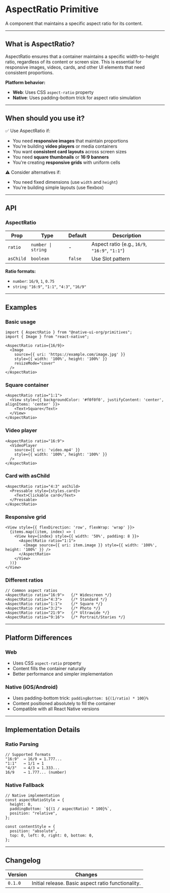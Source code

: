 # AspectRatio Primitive

A component that maintains a specific aspect ratio for its content.

---

## What is AspectRatio?

AspectRatio ensures that a container maintains a specific width-to-height ratio, regardless of its content or screen size. This is essential for responsive images, videos, cards, and other UI elements that need consistent proportions.

**Platform behavior:**
- **Web**: Uses CSS `aspect-ratio` property
- **Native**: Uses padding-bottom trick for aspect ratio simulation

---

## When should you use it?

✅ Use AspectRatio if:
- You need **responsive images** that maintain proportions
- You're building **video players** or media containers
- You want **consistent card layouts** across screen sizes
- You need **square thumbnails** or **16:9 banners**
- You're creating **responsive grids** with uniform cells

⚠️ Consider alternatives if:
- You need fixed dimensions (use `width` and `height`)
- You're building simple layouts (use flexbox)

---

## API

### AspectRatio

| Prop     | Type                | Default | Description                                    |
|----------|---------------------|---------|------------------------------------------------|
| `ratio`  | `number \| string`  | -       | Aspect ratio (e.g., `16/9`, `"16:9"`, `"1:1"`) |
| `asChild`| `boolean`           | `false` | Use Slot pattern                               |

**Ratio formats:**
- `number`: `16/9`, `1`, `0.75`
- `string`: `"16:9"`, `"1:1"`, `"4:3"`, `"16/9"`

---

## Examples

### Basic usage

```tsx
import { AspectRatio } from "@native-ui-org/primitives";
import { Image } from "react-native";

<AspectRatio ratio={16/9}>
  <Image 
    source={{ uri: 'https://example.com/image.jpg' }}
    style={{ width: '100%', height: '100%' }}
    resizeMode="cover"
  />
</AspectRatio>
```

### Square container

```tsx
<AspectRatio ratio="1:1">
  <View style={{ backgroundColor: '#f0f0f0', justifyContent: 'center', alignItems: 'center' }}>
    <Text>Square</Text>
  </View>
</AspectRatio>
```

### Video player

```tsx
<AspectRatio ratio="16:9">
  <VideoPlayer
    source={{ uri: 'video.mp4' }}
    style={{ width: '100%', height: '100%' }}
  />
</AspectRatio>
```

### Card with asChild

```tsx
<AspectRatio ratio="4:3" asChild>
  <Pressable style={styles.card}>
    <Text>Clickable card</Text>
  </Pressable>
</AspectRatio>
```

### Responsive grid

```tsx
<View style={{ flexDirection: 'row', flexWrap: 'wrap' }}>
  {items.map((item, index) => (
    <View key={index} style={{ width: '50%', padding: 8 }}>
      <AspectRatio ratio="1:1">
        <Image source={{ uri: item.image }} style={{ width: '100%', height: '100%' }} />
      </AspectRatio>
    </View>
  ))}
</View>
```

### Different ratios

```tsx
// Common aspect ratios
<AspectRatio ratio="16:9">   {/* Widescreen */}
<AspectRatio ratio="4:3">    {/* Standard */}
<AspectRatio ratio="1:1">    {/* Square */}
<AspectRatio ratio="3:2">    {/* Photo */}
<AspectRatio ratio="21:9">   {/* Ultrawide */}
<AspectRatio ratio="9:16">   {/* Portrait/Stories */}
```

---

## Platform Differences

### Web
- Uses CSS `aspect-ratio` property
- Content fills the container naturally
- Better performance and simpler implementation

### Native (iOS/Android)
- Uses padding-bottom trick: `paddingBottom: ${(1/ratio) * 100}%`
- Content positioned absolutely to fill the container
- Compatible with all React Native versions

---

## Implementation Details

### Ratio Parsing
```tsx
// Supported formats
"16:9"  → 16/9 = 1.777...
"1:1"   → 1/1 = 1
"4/3"   → 4/3 = 1.333...
16/9    → 1.777... (number)
```

### Native Fallback
```tsx
// Native implementation
const aspectRatioStyle = {
  height: 0,
  paddingBottom: `${(1 / aspectRatio) * 100}%`,
  position: "relative",
};

const contentStyle = {
  position: "absolute",
  top: 0, left: 0, right: 0, bottom: 0,
};
```

---

## Changelog

| Version | Changes                                    |
|---------|--------------------------------------------|
| `0.1.0` | Initial release. Basic aspect ratio functionality. |
